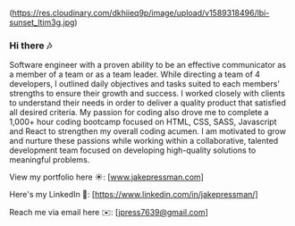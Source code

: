 (https://res.cloudinary.com/dkhiieq9p/image/upload/v1589318496/lbi-sunset_ltim3g.jpg)

### Hi there 🎶

Software engineer with a proven ability to be an effective communicator as a member of a team or as a team leader. While directing a team of 4 developers, I outlined daily objectives and tasks suited to each members’ strengths to ensure their growth and success. I worked closely with clients to understand their needs in order to deliver a quality product that satisfied all desired criteria. My passion for coding also drove me to complete a 1,000+ hour coding bootcamp focused on HTML, CSS, SASS, Javascript and React to strengthen my overall coding acumen. I am motivated to grow and nurture these passions while working within a collaborative, talented development team focused on developing high-quality solutions to meaningful problems.

View my portfolio here ☀️: [www.jakepressman.com] 

Here's my LinkedIn 📍: [https://www.linkedin.com/in/jakepressman/]

Reach me via email here ✉️: [jpress7639@gmail.com]


